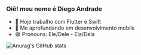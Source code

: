 ### Oiê! meu nome é Diego Andrade

- 🔭 Hoje trabalho com Flutter e Swift
- 🌱 Me aprofundando em desenvolvimento mobile
- 😄 Pronouns: Ele/Dele - Ela/Dela

![Anurag's GitHub stats](https://github-readme-stats.vercel.app/api?username=diandrade&show_icons=true&theme=radical)
